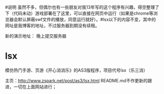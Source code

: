 
#说明
虽然不多，但偶尔也有一些朋友对我13年写的这个程序有兴趣，得空整理了下（代码未动）游戏部署在了这里，可以直接在网页中运行（如果是chrome等浏览器会默认屏蔽swf文件的播放，同意运行就好）。#lsx以下的内容不变，其中的网址是我博客的地址，不过服务器到期没有续租。

新的演示地址：
晚上提交服务器



# lsx
模仿热门手游、页游《开心消消乐》的AS3版程序，项目代号lsx（乐三消）

主页：http://www.zspark.net/post/as3/lsx.html
README.md不作更新的跟进，一切在上面网站进行；

